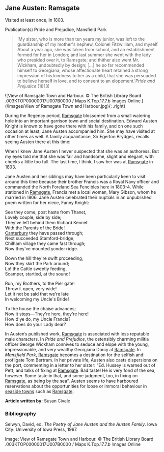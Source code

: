 ## Jane Austen: Ramsgate

Visited at least once, in 1803.

Publication(s) Pride and Prejudice, Mansfield Park

>‘My sister, who is more than ten years my junior, was left to the guardianship of my mother's nephew, Colonel Fitzwilliam, and myself. About a year ago, she was taken from school, and an establishment formed for her in London; and last summer she went with the lady who presided over it, to Ramsgate; and thither also went Mr. Wickham, undoubtedly by design; […] he so far recommended himself to Georgiana, whose affectionate heart retained a strong impression of his kindness to her as a child, that she was persuaded to believe herself in love, and to consent to an elopement.’_Pride and Prejudice_ (1813)

![View of Ramsgate Town and Harbour. © The British Library Board .003KTOP00000017U007B0000 / Maps K.Top.17.7.b Images Online.](/images/View of Ramsgate Town and Harbour.jpg){: .right}

During the Regency period, [Ramsgate](/dickens/19c-ramsgate) blossomed from a small watering hole into an important garrison town and social destination.  Edward Austen Knight is known to have gone there with his family, and on one such occasion at least, Jane Austen accompanied him.  She may have visited at other times as well.  A family acquaintance, Sir Egerton Brydges, recalls seeing Austen there at this time:  

When I knew Jane Austen I never suspected that she was an authoress.  But my eyes told me that she was fair and handsome, slight and elegant, with cheeks a little too full.  The last time, I think, I saw her was at [Ramsgate](/dickens/19c-ramsgate) in 1803.    

Jane Austen and her siblings may have been particularly keen to visit around this time because their brother Francis was a Royal Navy officer and commanded the North Foreland Sea Fencibles here in 1803-4.  While stationed in [Ramsgate](/dickens/19c-ramsgate), Francis met a local woman, Mary Gibson, whom he married in 1806.   Jane Austen celebrated their nuptials in an unpublished poem written for her niece, Fanny Knight:

See they come, post haste from Thanet,   
   Lovely couple, side by side;   
They've left behind them Richard Kennet   
   With the Parents of the Bride!    
[Canterbury](/19c/19c-canterbury) they have passed through;   
   Next succeeded Stamford-bridge;   
Chilham village they came fast through;   
   Now they've mounted yonder ridge.   

Down the hill they're swift proceeding,   
   Now they skirt the Park around;   
Lo! the Cattle sweetly feeding,   
   Scamper, startled, at the sound!    

Run, my Brothers, to the Pier gate!   
   Throw it open, very wide!   
Let it not be said that we're late   
   In welcoming my Uncle's Bride!    

To the house the chaise advances;   
   Now it stops—They're here, they're here!   
How d'ye do, my Uncle Francis?   
   How does do your Lady dear?    
   
In Austen’s published work, [Ramsgate](/dickens/19c-ramsgate)  is associated with less reputable male characters.  In _Pride and Prejudice_, the ostensibly charming militia officer George Wickham connives to seduce and elope with the young, impressionable, and very wealthy Georgiana Darcy at [Ramsgate](/dickens/19c-ramsgate).  In _Mansfield Park_, [Ramsgate](/dickens/19c-ramsgate)  becomes a destination for the selfish and profligate Tom Bertram.  In her private life, Austen also casts dispersions on the port, commenting in a letter to her sister: “Ed. Hussey is warned out of Pett, and talks of fixing at [Ramsgate](/dickens/19c-ramsgate).  Bad taste!  He is very fond of the sea, however. Some taste in that, and some judgment, too, in fixing on [Ramsgate](/dickens/19c-ramsgate), as being by the sea”.   Austen seems to have harboured reservations about the opportunities for loose or immoral behaviour in [seaside towns]( /19c/19c-seaside) such as [Ramsgate](/dickens/19c-ramsgate). 

**Article written by:** Susan Civale

### Bibliography 

Selwyn, David, ed. _The Poetry of Jane Austen and the Austen Family_. Iowa City: University of Iowa Press, 1997.

Image: View of Ramsgate Town and Harbour. © The British Library Board .003KTOP00000017U007B0000 / Maps K.Top.17.7.b Images Online
